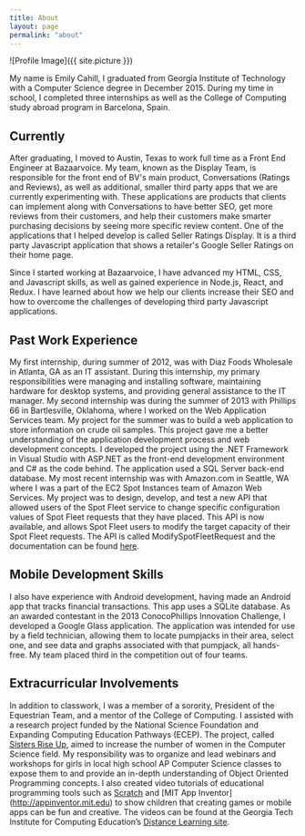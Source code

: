 ```yaml
---
title: About
layout: page
permalink: "about"
---
```

![Profile Image]({{ site.picture }})

My name is Emily Cahill, I graduated from Georgia Institute of 
Technology with a Computer Science degree in 
December 2015. During my time in school, I completed 
three internships as well as the College of Computing study abroad 
program in Barcelona, Spain. 

## Currently

After graduating, I moved to Austin, Texas to work full time
as a Front End Engineer at Bazaarvoice. My team, known as the Display Team, is responsible for the front end of BV's main product, Conversations (Ratings and Reviews), as well as additional, smaller third party apps that we are currently experimenting with. These applications are products that clients can implement along with Conversations to have better SEO, get more reviews from their customers, and help their customers make smarter purchasing decisions by seeing more specific review content. One of the applications that I helped develop is called Seller Ratings Display. It is a third
party Javascript application that shows a retailer's Google Seller Ratings on their home page. 

Since I started working at Bazaarvoice,
I have advanced my HTML, CSS, and Javascript skills, as well as gained
experience in Node.js, React, and Redux. I have learned about how we help our clients increase their SEO and how to overcome the challenges of developing third party Javascript applications. 

## Past Work Experience

My first internship, during summer of 2012, was with 
Diaz Foods Wholesale in Atlanta, GA as an IT assistant. During 
this internship, my primary responsibilities were managing 
and installing software, maintaining hardware for desktop systems, and 
providing general assistance to the IT manager. 
My second 
internship was during the summer of 2013 with Phillips 66 in 
Bartlesville, Oklahoma, where I worked on the Web Application 
Services team. My project for the summer was to build a web 
application to store information on crude oil samples. This project 
gave me a better understanding of the application development 
process and web development concepts. I developed the project 
using the .NET Framework in Visual Studio with ASP.NET as the 
front-end development environment and C# as the code behind. 
The application used a SQL Server back-end database.
My most recent internship was with Amazon.com in Seattle, WA where I was a part of the EC2 Spot Instances team of Amazon Web Services. My project was to design, develop, and test a new API that allowed users of the Spot Fleet service to change specific configuration values of Spot Fleet requests that they have placed. This API is now available, and allows Spot Fleet users to modify the target capacity of their Spot Fleet requests. The API is called ModifySpotFleetRequest and the documentation can be found [here](http://docs.aws.amazon.com/AWSEC2/latest/APIReference/API_ModifySpotFleetRequest.html). 

## Mobile Development Skills

I also have experience with Android development, having
made an Android app that tracks financial transactions. This app 
uses a SQLite database. As an awarded contestant in the 2013 
ConocoPhillips Innovation Challenge, I developed a Google 
Glass application. The application was intended for use by a field 
technician, allowing them to locate pumpjacks in their area, select 
one, and see data and graphs associated with that pumpjack, all 
hands-free. My team placed third in the competition out of four
teams.

## Extracurricular Involvements

In addition to classwork, I was a member of a sorority, 
President of the Equestrian Team, and a mentor of the College of 
Computing. I assisted with a research project funded by the 
National Science Foundation and Expanding Computing Education 
Pathways (ECEP). The project, called [Sisters Rise Up](http://www.ecepalliance.org/sisters-rise), aimed to 
increase the number of women in the Computer Science field. My 
responsibility was to organize and lead webinars and workshops for 
girls in local high school AP Computer Science classes to expose
them to and provide an in-depth understanding of Object Oriented 
Programming concepts. I also created video tutorials of educational 
programming tools such as [Scratch](scratch.mit.edu) and [MIT 
App Inventor] (http://appinventor.mit.edu) to show children that creating 
games or mobile apps can be fun and creative. The videos can be 
found at the Georgia Tech Institute for Computing Education’s
[Distance Learning site](http://ice.cc.gatech.edu/dl/).
